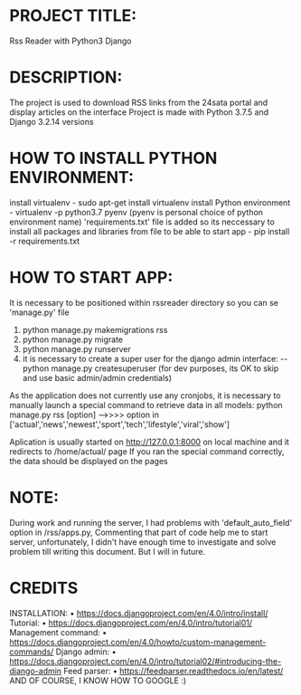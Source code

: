 # PROJECT TITLE:
Rss Reader with Python3 Django

# DESCRIPTION:
The project is used to download RSS links from the 24sata portal and display articles on the interface
Project is made with Python 3.7.5 and Django 3.2.14 versions

# HOW TO INSTALL PYTHON ENVIRONMENT:
install virtualenv  - sudo apt-get install virtualenv
install Python environment - virtualenv -p python3.7 pyenv (pyenv is personal choice of python environment name) 
'requirements.txt' file is added so its neccessary to install all packages and libraries from file to be able to start app - pip install -r requirements.txt

# HOW TO START APP:
It is necessary to be positioned within rssreader directory so you can se 'manage.py' file
1. python manage.py makemigrations rss
2. python manage.py migrate
3. python manage.py runserver
4. it is necessary to create a super user for the django admin interface:
-- python manage.py createsuperuser (for dev purposes, its OK to skip and use basic admin/admin credentials)

As the application does not currently use any cronjobs, it is necessary to manually launch a special command to retrieve data in all models:
python manage.py rss [option]  -->>>> option in ['actual','news','newest','sport','tech','lifestyle','viral','show']

Aplication is usually started on http://127.0.0.1:8000 on local machine and it redirects to /home/actual/ page
If you ran the special command correctly, the data should be displayed on the pages

# NOTE:
During work and running the server, I had problems with 'default_auto_field' option in /rss/apps.py, 
Commenting that part of code help me to start server, unfortunately, I didn't have enough time to investigate and solve problem till writing this document.
But I will in future.

# CREDITS
INSTALLATION:
• https://docs.djangoproject.com/en/4.0/intro/install/
Tutorial:
• https://docs.djangoproject.com/en/4.0/intro/tutorial01/
Management command: 
• https://docs.djangoproject.com/en/4.0/howto/custom-management-commands/
Django admin: 
• https://docs.djangoproject.com/en/4.0/intro/tutorial02/#introducing-the-django-admin
Feed parser: 
• https://feedparser.readthedocs.io/en/latest/
AND OF COURSE, I KNOW HOW TO GOOGLE :)